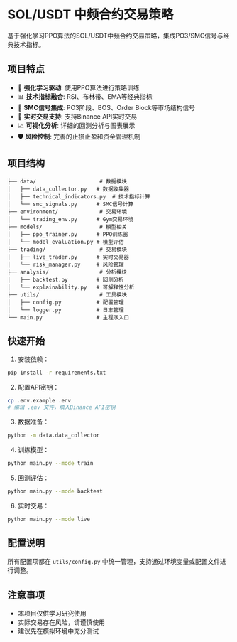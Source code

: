 # SOL/USDT 中频合约交易策略

基于强化学习PPO算法的SOL/USDT中频合约交易策略，集成PO3/SMC信号与经典技术指标。

## 项目特点

- 🧠 **强化学习驱动**: 使用PPO算法进行策略训练
- 📊 **技术指标融合**: RSI、布林带、EMA等经典指标
- 🎯 **SMC信号集成**: PO3阶段、BOS、Order Block等市场结构信号
- 🔄 **实时交易支持**: 支持Binance API实时交易
- 📈 **可视化分析**: 详细的回测分析与图表展示
- 🛡️ **风险控制**: 完善的止损止盈和资金管理机制

## 项目结构

```
├── data/                    # 数据模块
│   ├── data_collector.py   # 数据收集器
│   ├── technical_indicators.py  # 技术指标计算
│   └── smc_signals.py      # SMC信号计算
├── environment/             # 交易环境
│   └── trading_env.py      # Gym交易环境
├── models/                  # 模型相关
│   ├── ppo_trainer.py      # PPO训练器
│   └── model_evaluation.py # 模型评估
├── trading/                 # 交易模块
│   ├── live_trader.py      # 实时交易器
│   └── risk_manager.py     # 风险管理
├── analysis/                # 分析模块
│   ├── backtest.py         # 回测分析
│   └── explainability.py   # 可解释性分析
├── utils/                   # 工具模块
│   ├── config.py           # 配置管理
│   └── logger.py           # 日志管理
└── main.py                 # 主程序入口
```

## 快速开始

1. 安装依赖：
```bash
pip install -r requirements.txt
```

2. 配置API密钥：
```bash
cp .env.example .env
# 编辑 .env 文件，填入Binance API密钥
```

3. 数据准备：
```bash
python -m data.data_collector
```

4. 训练模型：
```bash
python main.py --mode train
```

5. 回测评估：
```bash
python main.py --mode backtest
```

6. 实时交易：
```bash
python main.py --mode live
```

## 配置说明

所有配置项都在 `utils/config.py` 中统一管理，支持通过环境变量或配置文件进行调整。

## 注意事项

- 本项目仅供学习研究使用
- 实际交易存在风险，请谨慎使用
- 建议先在模拟环境中充分测试 